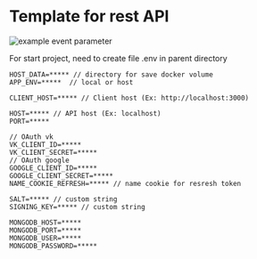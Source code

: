 # Template for rest API

![example event parameter](https://github.com/mikalai2006/geoinfo-api/actions/workflows/push.yml/badge.svg?branch=main&event=push)

For start project, need to create file .env in parent directory

```
HOST_DATA=***** // directory for save docker volume
APP_ENV=*****  // local or host

CLIENT_HOST=***** // Client host (Ex: http://localhost:3000)

HOST=***** // API host (Ex: localhost)
PORT=*****

// OAuth vk
VK_CLIENT_ID=*****
VK_CLIENT_SECRET=*****
// OAuth google
GOOGLE_CLIENT_ID=*****
GOOGLE_CLIENT_SECRET=*****
NAME_COOKIE_REFRESH=***** // name cookie for resresh token

SALT=***** // custom string
SIGNING_KEY=***** // custom string

MONGODB_HOST=*****
MONGODB_PORT=*****
MONGODB_USER=*****
MONGODB_PASSWORD=*****
```
